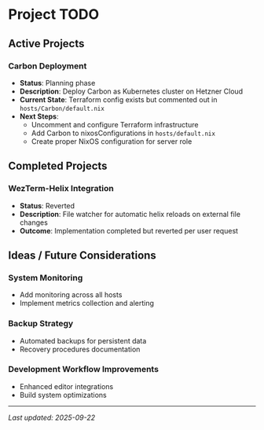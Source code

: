 # Project TODO

## Active Projects

### Carbon Deployment
- **Status**: Planning phase
- **Description**: Deploy Carbon as Kubernetes cluster on Hetzner Cloud
- **Current State**: Terraform config exists but commented out in `hosts/Carbon/default.nix`
- **Next Steps**:
  - Uncomment and configure Terraform infrastructure
  - Add Carbon to nixosConfigurations in `hosts/default.nix`
  - Create proper NixOS configuration for server role

## Completed Projects

### WezTerm-Helix Integration
- **Status**: Reverted
- **Description**: File watcher for automatic helix reloads on external file changes
- **Outcome**: Implementation completed but reverted per user request

## Ideas / Future Considerations

### System Monitoring
- Add monitoring across all hosts
- Implement metrics collection and alerting

### Backup Strategy
- Automated backups for persistent data
- Recovery procedures documentation

### Development Workflow Improvements
- Enhanced editor integrations
- Build system optimizations

---
*Last updated: 2025-09-22*
